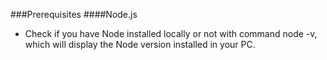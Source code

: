
###Prerequisites
####Node.js
- Check if you have Node installed locally or not with command node -v, which will display the Node version installed in your PC.
